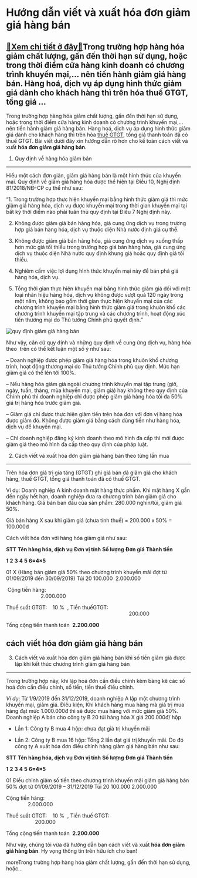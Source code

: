 Hướng dẫn viết và xuất hóa đơn giảm giá hàng bán
================================================

[:gift:Xem chi tiết ở đây:gift:](https://hddtvn.com/huong-dan-viet-va-xuat-hoa-don-giam-gia-hang-ban/)Trong trường hợp hàng hóa giảm chất lượng, gần đến thời hạn sử dụng, hoặc trong thời điểm cửa hàng kinh doanh có chương trình khuyến mại,… nên tiến hành giảm giá hàng bán. Hàng hoá, dịch vụ áp dụng hình thức giảm giá dành cho khách hàng thì trên hóa thuế GTGT, tổng giá …
-------------------------------------------------------------------------------------------------------------------------------------------------------------------------------------------------------------------------------------------------------------------------------

Trong trường hợp hàng hóa giảm chất lượng, gần đến thời hạn sử dụng, hoặc trong thời điểm cửa hàng kinh doanh có chương trình khuyến mại,… nên tiến hành giảm giá hàng bán. Hàng hoá, dịch vụ áp dụng hình thức giảm giá dành cho khách hàng thì trên hóa [thuế GTGT](#), tổng giá thanh toán đã có thuế GTGT. Bài viết dưới đây xin hướng dẫn rõ hơn cho kế toán cách viết và xuất **hóa đơn giảm giá hàng bán**.


1. Quy định về hàng hóa giảm bán
--------------------------------


Hiểu một cách đơn giản, giảm giá hàng bán là một hình thức của khuyến mại. Quy định về giảm giá hàng hóa được thể hiện tại Điều 10, Nghị định 81/2018/NĐ-CP cụ thể như sau:


“1. Trong trường hợp thực hiện khuyến mại bằng hình thức giảm giá thì mức giảm giá hàng hóa, dịch vụ được khuyến mại trong thời gian khuyến mại tại bất kỳ thời điểm nào phải tuân thủ quy định tại Điều 7 Nghị định này.


2. Không được giảm giá bán hàng hóa, giá cung ứng dịch vụ trong trường hợp giá bán hàng hóa, dịch vụ thuộc diện Nhà nước định giá cụ thể.


3. Không được giảm giá bán hàng hóa, giá cung ứng dịch vụ xuống thấp hơn mức giá tối thiểu trong trường hợp giá bán hàng hóa, giá cung ứng dịch vụ thuộc diện Nhà nước quy định khung giá hoặc quy định giá tối thiểu.


4. Nghiêm cấm việc lợi dụng hình thức khuyến mại này để bán phá giá hàng hóa, dịch vụ.


5. Tổng thời gian thực hiện khuyến mại bằng hình thức giảm giá đối với một loại nhãn hiệu hàng hóa, dịch vụ không được vượt quá 120 ngày trong một năm, không bao gồm thời gian thực hiện khuyến mại của các chương trình khuyến mại bằng hình thức giảm giá trong khuôn khổ các chương trình khuyến mại tập trung và các chương trình, hoạt động xúc tiến thương mại do Thủ tướng Chính phủ quyết định.”


![quy định giảm giá hàng bán](https://hddtvn.com/wp-content/uploads/2021/01/chiet-khau-thuong-mai.jpg)


Như vậy, căn cứ quy định và những quy định về cung ứng dịch vụ, hàng hóa theo  trên có thể kết luận một số ý như sau:


– Doanh nghiệp được phép giảm giá hàng hóa trong khuôn khổ chương trình, hoạt động thương mại do Thủ tướng Chính phủ quy định. Mức hạn giảm giá có thể lên tới 100%.


– Nếu hàng hóa giảm giá ngoài chương trình khuyến mại tập trung (giờ, ngày, tuần, tháng, mùa khuyến mại, giảm giá) hay không theo quy định của Chính phủ thì doanh nghiệp chỉ được phép giảm giá hàng hóa tối đa 50% giá trị hàng hóa trước giảm giá.


– Giảm giá chỉ được thực hiện giảm tiền trên hóa đơn với đơn vị hàng hóa được giảm đó. Không được giảm giá bằng cách dùng tiền như hàng hóa, dịch vụ để khuyến mại.


– Chỉ doanh nghiệp đăng ký kinh doanh theo mô hình đa cấp thì mới được giảm giá theo mô hình đa cấp theo quy định của pháp luật.


2. Cách viết và xuất hóa đơn giảm giá hàng bán theo từng lần mua
----------------------------------------------------------------


Trên hóa đơn giá trị gia tăng (GTGT) ghi giá bán đã giảm giá cho khách hàng, thuế GTGT, tổng giá thanh toán đã có thuế GTGT.


Ví dụ: Doanh nghiệp A kinh doanh mặt hàng thực phẩm. Khi mặt hàng X gần đến ngày hết hạn, doanh nghiệp đưa ra chương trình bán giảm giá cho khách hàng. Giá bán ban đầu của sản phẩm: 280.000 nghìn/túi, giảm giá 50%.


Giá bán hàng X sau khi giảm giá (chưa tính thuế) = 200.000 x 50% = 100.000đ


Cách viết hóa đơn với hàng hóa giảm giá như sau:





**STT**
**Tên hàng hóa, dịch vụ**
**Đơn vị tính**
**Số lượng**
**Đơn giá**
**Thành tiền**


**1**
**2**
**3**
**4**
**5**
**6=4×5**


01
X (Hàng bán giảm giá 50% theo chương trình khuyến mãi đợt từ 01/09/2019 đến 30/09/2019)
Túi
20
100.000
 2.000.000


 Cộng tiền hàng:                                                                                                                            2.000.000


Thuế suất GTGT:    10 %  , Tiền thuếGTGT:                                                                                                                                               200.000


Tổng cộng tiền thanh toán  **2.200.000**



cách viết hóa đơn giảm giá hàng bán
-----------------------------------


3. Cách viết và xuất hóa đơn giảm giá hàng bán khi số tiền giảm giá được lập khi kết thúc chương trình giảm giá hàng bán
------------------------------------------------------------------------------------------------------------------------


Trong trường hợp này, khi lập hoá đơn cần điều chỉnh kèm bảng kê các số hoá đơn cần điều chỉnh, số tiền, tiền thuế điều chỉnh.


*Ví dụ*: Từ 1/9/2019 đến 31/12/2019, doanh nghiệp A lập một chương trình khuyến mại, giảm giá. Điều kiện, Khi khách hàng mua hàng mà giá trị mua hàng đạt mức 1.000.000đ thì sẽ được mua hàng với mức giảm giá 50%. Doanh nghiệp A bán cho công ty B 20 túi hàng hóa X giá 200.000đ/ hộp


+ Lần 1: Công ty B mua 4 hộp: chưa đạt giá trị khuyến mãi


+ Lần 2: Công ty B mua 16 hộp: Tổng 2 lần đạt giá trị khuyến mãi. Do đó công ty A xuất hóa đơn điều chỉnh hàng giảm giá hàng bán như sau:





**STT**
**Tên hàng hóa, dịch vụ**
**Đơn vị tính**
**Số lượng**
**Đơn giá**
**Thành tiền**


**1**
**2**
**3**
**4**
**5**
**6=4×5**


01
Điều chỉnh giảm số tiền theo chương trình khuyến mãi giảm giá hàng bán 50% đợt từ 01/09/2019 – 31/12/2019
Túi
20
100.000
2.000.000


Cộng tiền hàng:                                                                                                                     2.000.000


Thuế suất GTGT:    10 %  , Tiền thuế GTGT:                                                                            200.000


Tổng cộng tiền thanh toán  **2.200.000**



Như vậy, chúng tôi vừa đã hướng dẫn bạn cách viết và xuất **hóa đơn giảm giá hàng bán**. Hy vọng thông tin trên hữu ích cho bạn!



moreTrong trường hợp hàng hóa giảm chất lượng, gần đến thời hạn sử dụng, hoặc…

